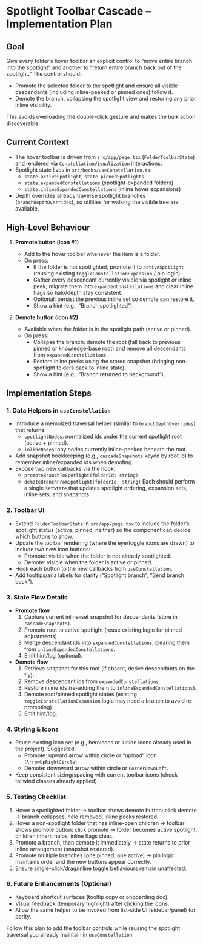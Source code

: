 # Spotlight Toolbar Cascade – Implementation Plan

## Goal
Give every folder’s hover toolbar an explicit control to “move entire branch into the spotlight” and another to “return entire branch back out of the spotlight.” The control should:
- Promote the selected folder to the spotlight and ensure all visible descendants (including inline-peeked or pinned ones) follow it.
- Demote the branch, collapsing the spotlight view and restoring any prior inline visibility.

This avoids overloading the double-click gesture and makes the bulk action discoverable.

## Current Context
- The hover toolbar is driven from `src/app/page.tsx` (`FolderToolbarState`) and rendered via `ConstellationVisualization` interactions.
- Spotlight state lives in `src/hooks/useConstellation.ts`:
  - `state.activeSpotlight`, `state.pinnedSpotlights`
  - `state.expandedConstellations` (spotlight-expanded folders)
  - `state.inlineExpandedConstellations` (inline hover expansions)
- Depth overrides already traverse spotlight branches (`branchDepthOverrides`), so utilities for walking the visible tree are available.

## High-Level Behaviour
1. **Promote button (icon #1)**
   - Add to the hover toolbar whenever the item is a folder.
   - On press:
     - If the folder is not spotlighted, promote it to `activeSpotlight` (reusing existing `toggleConstellationExpansion` / pin logic).
     - Gather every descendant currently visible via spotlight *or* inline peek; migrate them into `expandedConstellations` and clear inline flags so halo/depth stay consistent.
     - Optional: persist the previous inline set so demote can restore it.
     - Show a hint (e.g., “Branch spotlighted”).

2. **Demote button (icon #2)**
   - Available when the folder is in the spotlight path (active or pinned).
   - On press:
     - Collapse the branch: demote the root (fall back to previous pinned or knowledge-base root) and remove all descendants from `expandedConstellations`.
     - Restore inline peeks using the stored snapshot (bringing non-spotlight folders back to inline state).
     - Show a hint (e.g., “Branch returned to background”).

## Implementation Steps

### 1. Data Helpers in `useConstellation`
- Introduce a memoized traversal helper (similar to `branchDepthOverrides`) that returns:
  - `spotlightNodes`: normalized ids under the current spotlight root (active + pinned).
  - `inlineNodes`: any nodes currently inline-peeked beneath the root.
- Add snapshot bookkeeping (e.g., `cascadeSnapshots` keyed by root id) to remember inline/expanded ids when demoting.
- Expose two new callbacks via the hook:
  - `promoteBranchToSpotlight(folderId: string)`
  - `demoteBranchFromSpotlight(folderId: string)`
  Each should perform a single `setState` that updates spotlight ordering, expansion sets, inline sets, and snapshots.

### 2. Toolbar UI
- Extend `FolderToolbarState` in `src/app/page.tsx` to include the folder’s spotlight status (active, pinned, neither) so the component can decide which buttons to show.
- Update the toolbar rendering (where the eye/toggle icons are drawn) to include two new icon buttons:
  - Promote: visible when the folder is not already spotlighted.
  - Demote: visible when the folder is active or pinned.
- Hook each button to the new callbacks from `useConstellation`.
- Add tooltips/aria labels for clarity (“Spotlight branch”, “Send branch back”).

### 3. State Flow Details
- **Promote flow**
  1. Capture current inline-set snapshot for descendants (store in `cascadeSnapshots`).
  2. Promote root to active spotlight (reuse existing logic for pinned adjustments).
  3. Merge descendant ids into `expandedConstellations`, clearing them from `inlineExpandedConstellations`.
  4. Emit hint/log (optional).
- **Demote flow**
  1. Retrieve snapshot for this root (if absent, derive descendants on the fly).
  2. Remove descendant ids from `expandedConstellations`.
  3. Restore inline ids (re-adding them to `inlineExpandedConstellations`).
  4. Demote root/pinned spotlight states (existing `toggleConstellationExpansion` logic may need a branch to avoid re-promoting).
  5. Emit hint/log.

### 4. Styling & Icons
- Reuse existing icon set (e.g., heroicons or lucide icons already used in the project). Suggested:
  - Promote: upward arrow within circle or “upload” icon (`ArrowUpRightCircle`).
  - Demote: downward arrow within circle or `CornerDownLeft`.
- Keep consistent sizing/spacing with current toolbar icons (check tailwind classes already applied).

### 5. Testing Checklist
1. Hover a spotlighted folder → toolbar shows demote button; click demote → branch collapses, halo removed, inline peeks restored.
2. Hover a non-spotlight folder that has inline-open children → toolbar shows promote button; click promote → folder becomes active spotlight, children inherit halos, inline flags clear.
3. Promote a branch, then demote it immediately → state returns to prior inline arrangement (snapshot restored).
4. Promote multiple branches (one pinned, one active) → pin logic maintains order and the new buttons appear correctly.
5. Ensure single-click/drag/inline toggle behaviours remain unaffected.

### 6. Future Enhancements (Optional)
- Keyboard shortcut surfaces (tooltip copy or onboarding doc).
- Visual feedback (temporary highlight) after clicking the icons.
- Allow the same helper to be invoked from list-side UI (sidebar/panel) for parity.

Follow this plan to add the toolbar controls while reusing the spotlight traversal you already maintain in `useConstellation`.

